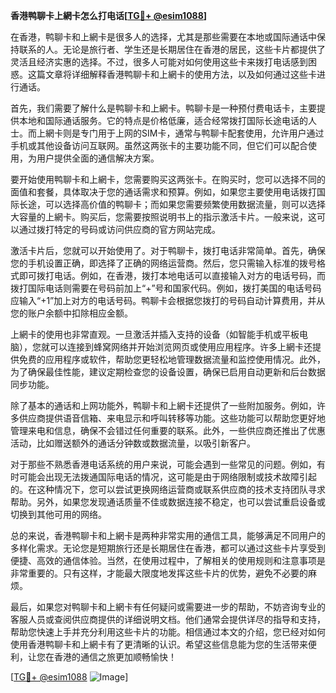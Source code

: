 **香港鸭聊卡上網卡怎么打电话[[TG💪+ @esim1088](https://t.me/s/esim1088)]**

在香港，鸭聊卡和上網卡是很多人的选择，尤其是那些需要在本地或国际通话中保持联系的人。无论是旅行者、学生还是长期居住在香港的居民，这些卡片都提供了灵活且经济实惠的选择。不过，很多人可能对如何使用这些卡来拨打电话感到困惑。这篇文章将详细解释香港鸭聊卡和上網卡的使用方法，以及如何通过这些卡进行通话。

首先，我们需要了解什么是鸭聊卡和上網卡。鸭聊卡是一种预付费电话卡，主要提供本地和国际通话服务。它的特点是价格低廉，适合经常拨打国际长途电话的人士。而上網卡则是专门用于上网的SIM卡，通常与鸭聊卡配套使用，允许用户通过手机或其他设备访问互联网。虽然这两张卡的主要功能不同，但它们可以配合使用，为用户提供全面的通信解决方案。

要开始使用鸭聊卡和上網卡，您需要购买这两张卡。在购买时，您可以选择不同的面值和套餐，具体取决于您的通话需求和预算。例如，如果您主要使用电话拨打国际长途，可以选择高价值的鸭聊卡；而如果您需要频繁使用数据流量，则可以选择大容量的上網卡。购买后，您需要按照说明书上的指示激活卡片。一般来说，这可以通过拨打特定的号码或访问供应商的官方网站完成。

激活卡片后，您就可以开始使用了。对于鸭聊卡，拨打电话非常简单。首先，确保您的手机设置正确，即选择了正确的网络运营商。然后，您只需输入标准的拨号格式即可拨打电话。例如，在香港，拨打本地电话可以直接输入对方的电话号码，而拨打国际电话则需要在号码前加上“+”号和国家代码。例如，拨打美国的电话号码应输入“+1”加上对方的电话号码。鸭聊卡会根据您拨打的号码自动计算费用，并从您的账户余额中扣除相应金额。

上網卡的使用也非常直观。一旦激活并插入支持的设备（如智能手机或平板电脑），您就可以连接到蜂窝网络并开始浏览网页或使用应用程序。许多上網卡还提供免费的应用程序或软件，帮助您更轻松地管理数据流量和监控使用情况。此外，为了确保最佳性能，建议定期检查您的设备设置，确保已启用自动更新和后台数据同步功能。

除了基本的通话和上网功能外，鸭聊卡和上網卡还提供了一些附加服务。例如，许多供应商提供语音信箱、来电显示和呼叫转移等功能。这些功能可以帮助您更好地管理来电和信息，确保不会错过任何重要的联系。此外，一些供应商还推出了优惠活动，比如赠送额外的通话分钟数或数据流量，以吸引新客户。

对于那些不熟悉香港电话系统的用户来说，可能会遇到一些常见的问题。例如，有时可能会出现无法拨通国际电话的情况，这可能是由于网络限制或技术故障引起的。在这种情况下，您可以尝试更换网络运营商或联系供应商的技术支持团队寻求帮助。另外，如果您发现通话质量不佳或数据连接不稳定，也可以尝试重启设备或切换到其他可用的网络。

总的来说，香港鸭聊卡和上網卡是两种非常实用的通信工具，能够满足不同用户的多样化需求。无论您是短期旅行还是长期居住在香港，都可以通过这些卡片享受到便捷、高效的通信体验。当然，在使用过程中，了解相关的使用规则和注意事项是非常重要的。只有这样，才能最大限度地发挥这些卡片的优势，避免不必要的麻烦。

最后，如果您对鸭聊卡和上網卡有任何疑问或需要进一步的帮助，不妨咨询专业的客服人员或查阅供应商提供的详细说明文档。他们通常会提供详尽的指导和支持，帮助您快速上手并充分利用这些卡片的功能。相信通过本文的介绍，您已经对如何使用香港鸭聊卡和上網卡有了更清晰的认识。希望这些信息能为您的生活带来便利，让您在香港的通信之旅更加顺畅愉快！

[[TG💪+ @esim1088](https://t.me/s/esim1088) ![Image](https://i.postimg.cc/4NQfJmqS/Snipaste-2025-05-13-00-14-12.png)]